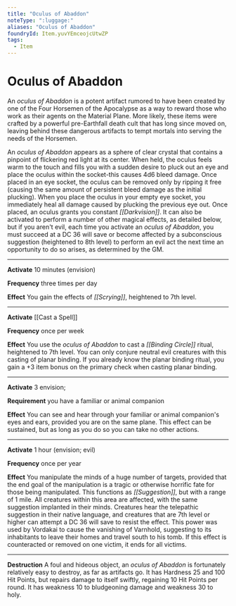 ```yaml
---
title: "Oculus of Abaddon"
noteType: ":luggage:"
aliases: "Oculus of Abaddon"
foundryId: Item.yuvYEmceojcUtwZP
tags:
  - Item
---
```


# Oculus of Abaddon

An _oculus of Abaddon_ is a potent artifact rumored to have been created by one of the Four Horsemen of the Apocalypse as a way to reward those who work as their agents on the Material Plane. More likely, these items were crafted by a powerful pre-Earthfall death cult that has long since moved on, leaving behind these dangerous artifacts to tempt mortals into serving the needs of the Horsemen.

An _oculus of Abaddon_ appears as a sphere of clear crystal that contains a pinpoint of flickering red light at its center. When held, the oculus feels warm to the touch and fills you with a sudden desire to pluck out an eye and place the oculus within the socket-this causes 4d6 bleed damage. Once placed in an eye socket, the oculus can be removed only by ripping it free (causing the same amount of persistent bleed damage as the initial plucking). When you place the oculus in your empty eye socket, you immediately heal all damage caused by plucking the previous eye out. Once placed, an oculus grants you constant _[[Darkvision]]_. It can also be activated to perform a number of other magical effects, as detailed below, but if you aren't evil, each time you activate an _oculus of Abaddon_, you must succeed at a DC 36 will save or become affected by a subconscious suggestion (heightened to 8th level) to perform an evil act the next time an opportunity to do so arises, as determined by the GM.

* * *

**Activate** 10 minutes (envision)

**Frequency** three times per day

**Effect** You gain the effects of _[[Scrying]]_, heightened to 7th level.

* * *

**Activate** [[Cast a Spell]]

**Frequency** once per week

**Effect** You use the _oculus of Abaddon_ to cast a _[[Binding Circle]]_ ritual, heightened to 7th level. You can only conjure neutral evil creatures with this casting of planar binding. If you already know the planar binding ritual, you gain a +3 item bonus on the primary check when casting planar binding.

* * *

**Activate** 3 envision;

**Requirement** you have a familiar or animal companion

**Effect** You can see and hear through your familiar or animal companion's eyes and ears, provided you are on the same plane. This effect can be sustained, but as long as you do so you can take no other actions.

* * *

**Activate** 1 hour (envision; evil)

**Frequency** once per year

**Effect** You manipulate the minds of a huge number of targets, provided that the end goal of the manipulation is a tragic or otherwise horrific fate for those being manipulated. This functions as _[[Suggestion]]_, but with a range of 1 mile. All creatures within this area are affected, with the same suggestion implanted in their minds. Creatures hear the telepathic suggestion in their native language, and creatures that are 7th level or higher can attempt a DC 36 will save to resist the effect. This power was used by Vordakai to cause the vanishing of Varnhold, suggesting to its inhabitants to leave their homes and travel south to his tomb. If this effect is counteracted or removed on one victim, it ends for all victims.

* * *

**Destruction** A foul and hideous object, an _oculus of Abaddon_ is fortunately relatively easy to destroy, as far as artifacts go. It has Hardness 25 and 100 Hit Points, but repairs damage to itself swiftly, regaining 10 Hit Points per round. It has weakness 10 to bludgeoning damage and weakness 30 to holy.
